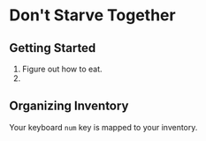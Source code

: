 # Don't Starve Together

## Getting Started

1. Figure out how to eat.
2.

## Organizing Inventory

Your keyboard `num` key is mapped to your inventory.
